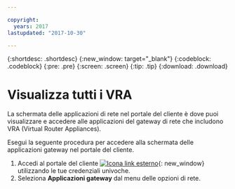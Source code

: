 ```yaml
---

copyright:
  years: 2017
lastupdated: "2017-10-30"

---
```


{:shortdesc: .shortdesc}
{:new_window: target="_blank"}
{:codeblock: .codeblock}
{:pre: .pre}
{:screen: .screen}
{:tip: .tip}
{:download: .download}

# Visualizza tutti i VRA

La schermata delle applicazioni di rete nel portale del cliente è dove puoi visualizzare e accedere alle applicazioni del gateway di rete che includono VRA (Virtual Router Appliances).  

Esegui la seguente procedura per accedere alla schermata delle applicazioni gateway nel portale del cliente.

1. Accedi al portale del cliente [ ![Icona link esterno](../../icons/launch-glyph.svg "Icona link esterno")](https://control.softlayer.com/){: new_window} utilizzando le tue credenziali univoche.
2. Seleziona **Applicazioni gateway** dal menu delle opzioni di rete.
